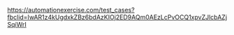 https://automationexercise.com/test_cases?fbclid=IwAR1z4kUgdxkZBz6bdAzKIOj2ED9AQm0AEzLcPvOCQ1xpvZJlcbAZjSqiWrI
